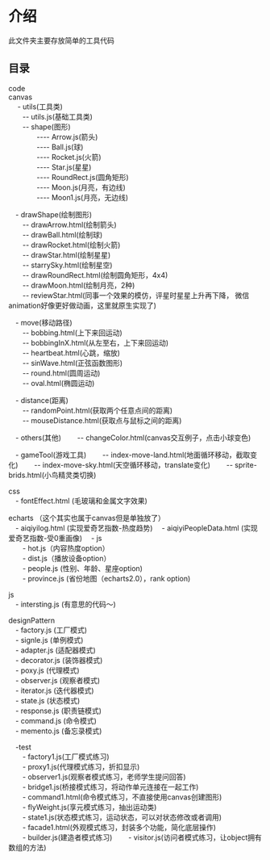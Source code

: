 # 介绍
此文件夹主要存放简单的工具代码

## 目录
code  
canvas  
&emsp; - utils(工具类)   
&emsp;&emsp;-- utils.js(基础工具类)  
&emsp;&emsp;-- shape(图形)  
&emsp;&emsp;&emsp;&emsp;---- Arrow.js(箭头)  
&emsp;&emsp;&emsp;&emsp;---- Ball.js(球)   
&emsp;&emsp;&emsp;&emsp;---- Rocket.js(火箭)   
&emsp;&emsp;&emsp;&emsp;---- Star.js(星星)   
&emsp;&emsp;&emsp;&emsp;---- RoundRect.js(圆角矩形)   
&emsp;&emsp;&emsp;&emsp;---- Moon.js(月亮，有边线)   
&emsp;&emsp;&emsp;&emsp;---- Moon1.js(月亮，无边线)   

&emsp;- drawShape(绘制图形)  
&emsp;&emsp;-- drawArrow.html(绘制箭头)  
&emsp;&emsp;-- drawBall.html(绘制球)   
&emsp;&emsp;-- drawRocket.html(绘制火箭)   
&emsp;&emsp;-- drawStar.html(绘制星星)   
&emsp;&emsp;-- starrySky.html(绘制星空)   
&emsp;&emsp;-- drawRoundRect.html(绘制圆角矩形，4x4)   
&emsp;&emsp;-- drawMoon.html(绘制月亮，2种)   
&emsp;&emsp;-- reviewStar.html(同事一个效果的模仿，评星时星星上升再下降，
微信animation好像更好做动画，这里就原生实现了)   

&emsp;- move(移动路径)    
&emsp;&emsp;-- bobbing.html(上下来回运动)    
&emsp;&emsp;-- bobbingInX.html(从左至右，上下来回运动)     
&emsp;&emsp;-- heartbeat.html(心跳，缩放)       
&emsp;&emsp;-- sinWave.html(正弦函数图形)    
&emsp;&emsp;-- round.html(圆周运动)    
&emsp;&emsp;-- oval.html(椭圆运动)  

&emsp;- distance(距离)    
&emsp;&emsp;-- randomPoint.html(获取两个任意点间的距离)    
&emsp;&emsp;-- mouseDistance.html(获取点与鼠标之间的距离)    

&emsp;- others(其他)
&emsp;&emsp;-- changeColor.html(canvas交互例子，点击小球变色)  

&emsp;- gameTool(游戏工具)
&emsp;&emsp;-- index-move-land.html(地面循环移动，截取变化) 
&emsp;&emsp;-- index-move-sky.html(天空循环移动，translate变化) 
&emsp;&emsp;-- sprite-brids.html(小鸟精灵类切换) 
 
 
css  
&emsp;- fontEffect.html (毛玻璃和金属文字效果)  

echarts  （这个其实也属于canvas但是单独放了）    
&emsp;- aiqiyilog.html (实现爱奇艺指数-热度趋势) 
&emsp;- aiqiyiPeopleData.html (实现爱奇艺指数-受0重画像) 
&emsp;- js  
&emsp;&emsp;- hot.js（内容热度option）      
&emsp;&emsp;- dist.js（播放设备option）    
&emsp;&emsp;- people.js (性别、年龄、星座option)   
&emsp;&emsp;- province.js (省份地图（echarts2.0），rank option)   



js   
&emsp;- intersting.js (有意思的代码～)   
 
designPattern    
&emsp;- factory.js (工厂模式)  
&emsp;- signle.js (单例模式)  
&emsp;- adapter.js (适配器模式)  
&emsp;- decorator.js (装饰器模式)  
&emsp;- poxy.js (代理模式)  
&emsp;- observer.js (观察者模式)  
&emsp;- iterator.js (迭代器模式)  
&emsp;- state.js (状态模式)  
&emsp;- response.js (职责链模式)  
&emsp;- command.js (命令模式)  
&emsp;- memento.js (备忘录模式)   
 
&emsp;-test     
&emsp;&emsp;- factory1.js(工厂模式练习)   
&emsp;&emsp;- proxy1.js(代理模式练习，折扣显示)   
&emsp;&emsp;- observer1.js(观察者模式练习，老师学生提问回答)   
&emsp;&emsp;- bridge1.js(桥接模式练习，将动作单元连接在一起工作)   
&emsp;&emsp;- command1.html(命令模式练习，不直接使用canvas创建图形)   
&emsp;&emsp;- flyWeight.js(享元模式练习，抽出运动类)     
&emsp;&emsp;- state1.js(状态模式练习，运动状态，可以对状态修改或者调用)    
&emsp;&emsp;- facade1.html(外观模式练习，封装多个功能，简化底层操作)    
&emsp;&emsp;- builder.js(建造者模式练习)
&emsp;&emsp;- visitor.js(访问者模式练习，让object拥有数组的方法)
    


 